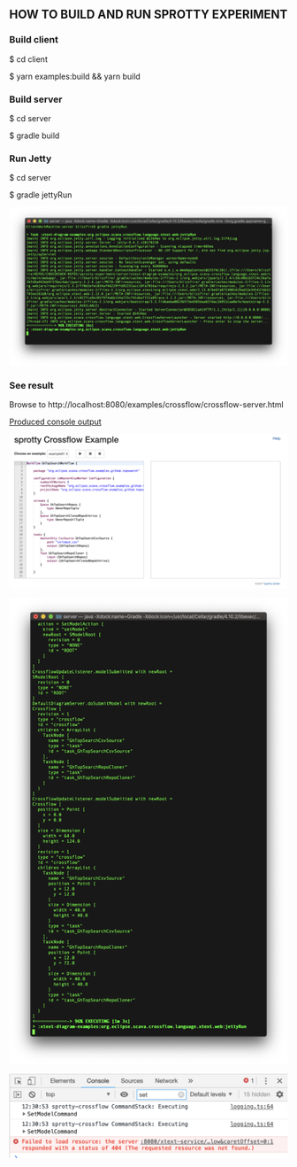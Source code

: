 ## HOW TO BUILD AND RUN SPROTTY EXPERIMENT


### Build client

$ cd client

$ yarn examples:build && yarn build

### Build server

$ cd server

$ gradle build

### Run Jetty

$ cd server

$ gradle jettyRun

![img1](https://github.com/patrickneubauer/sprotty-experiment/raw/master/img/img1.png)

### See result

Browse to http://localhost:8080/examples/crossflow/crossflow-server.html

[Produced console output](jettyRun.log)

![img2](https://github.com/patrickneubauer/sprotty-experiment/raw/master/img/img2.png)

![img3](https://github.com/patrickneubauer/sprotty-experiment/raw/master/img/img3.png)

![img4](https://github.com/patrickneubauer/sprotty-experiment/raw/master/img/img4.png)

